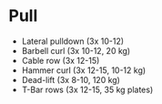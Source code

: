 # Pull
* Lateral pulldown (3x 10-12)
* Barbell curl (3x 10-12, 20 kg)
* Cable row (3x 12-15)
* Hammer curl (3x 12-15, 10-12 kg)
* Dead-lift (3x 8-10, 120 kg)
* T-Bar rows (3x 12-15, 35 kg plates)
